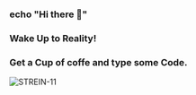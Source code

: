 ### echo "Hi there 👋"

### Wake Up to Reality!
### Get a Cup of coffe and type some Code.

<!--
**STREIN-11/STREIN-11** is a ✨ _special_ ✨ repository because its `README.md` (this file) appears on your GitHub profile.

Here are some ideas to get you started:

- 🔭 I’m currently working on ...
- 🌱 I’m currently learning ...
- 👯 I’m looking to collaborate on ...
- 🤔 I’m looking for help with ...
- 💬 Ask me about ...
- 📫 How to reach me: ...
- 😄 Pronouns: ...
- ⚡ Fun fact: ...
-->
<!-- <img src="https://github-readme-stats.vercel.app/api?username=STREIN-11&theme=midnight-purple&show_icons=true"> -->
<p align="left"> <img src="https://komarev.com/ghpvc/?username=STREIN-11&label=Profile%20views&color=0e75b6&style=flat" alt="STREIN-11" /> </p>
